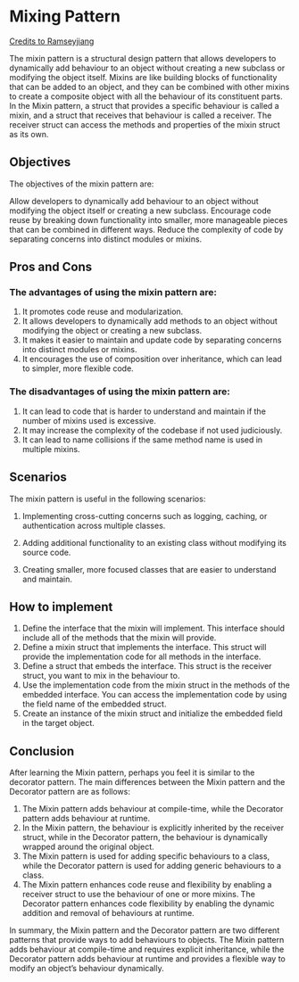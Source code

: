 # Mixing Pattern

[Credits to Ramseyjiang](https://medium.com/@ramseyjiang_22278/mixin-design-pattern-in-golang-with-unit-tests-672ceb94f348)

The mixin pattern is a structural design pattern that allows developers to dynamically add behaviour to an object without creating a new subclass or modifying the object itself. Mixins are like building blocks of functionality that can be added to an object, and they can be combined with other mixins to create a composite object with all the behaviour of its constituent parts. In the Mixin pattern, a struct that provides a specific behaviour is called a mixin, and a struct that receives that behaviour is called a receiver. The receiver struct can access the methods and properties of the mixin struct as its own.

## Objectives
The objectives of the mixin pattern are:

Allow developers to dynamically add behaviour to an object without modifying the object itself or creating a new subclass.
Encourage code reuse by breaking down functionality into smaller, more manageable pieces that can be combined in different ways.
Reduce the complexity of code by separating concerns into distinct modules or mixins.

## Pros and Cons

### The advantages of using the mixin pattern are:

1. It promotes code reuse and modularization.
2. It allows developers to dynamically add methods to an object without modifying the object or creating a new subclass.
3. It makes it easier to maintain and update code by separating concerns into distinct modules or mixins.
4. It encourages the use of composition over inheritance, which can lead to simpler, more flexible code.

### The disadvantages of using the mixin pattern are:

1. It can lead to code that is harder to understand and maintain if the number of mixins used is excessive.
2. It may increase the complexity of the codebase if not used judiciously.
3. It can lead to name collisions if the same method name is used in multiple mixins.

## Scenarios

The mixin pattern is useful in the following scenarios:

1. Implementing cross-cutting concerns such as logging, caching, or authentication across multiple classes.

2. Adding additional functionality to an existing class without modifying its source code.

3. Creating smaller, more focused classes that are easier to understand and maintain.

## How to implement

1. Define the interface that the mixin will implement. This interface should include all of the methods that the mixin will provide.
2. Define a mixin struct that implements the interface. This struct will provide the implementation code for all methods in the interface.
3. Define a struct that embeds the interface. This struct is the receiver struct, you want to mix in the behaviour to.
4. Use the implementation code from the mixin struct in the methods of the embedded interface. You can access the implementation code by using the field name of the embedded struct.
5. Create an instance of the mixin struct and initialize the embedded field in the target object.

## Conclusion

After learning the Mixin pattern, perhaps you feel it is similar to the decorator pattern. The main differences between the Mixin pattern and the Decorator pattern are as follows:

1. The Mixin pattern adds behaviour at compile-time, while the Decorator pattern adds behaviour at runtime.
2. In the Mixin pattern, the behaviour is explicitly inherited by the receiver struct, while in the Decorator pattern, the behaviour is dynamically wrapped around the original object.
3. The Mixin pattern is used for adding specific behaviours to a class, while the Decorator pattern is used for adding generic behaviours to a class.
4. The Mixin pattern enhances code reuse and flexibility by enabling a receiver struct to use the behaviour of one or more mixins. 
The Decorator pattern enhances code flexibility by enabling the dynamic addition and removal of behaviours at runtime. 

In summary, the Mixin pattern and the Decorator pattern are two different patterns that provide ways to add behaviours to objects. The Mixin pattern adds behaviour at compile-time and requires explicit inheritance, while the Decorator pattern adds behaviour at runtime and provides a flexible way to modify an object’s behaviour dynamically.